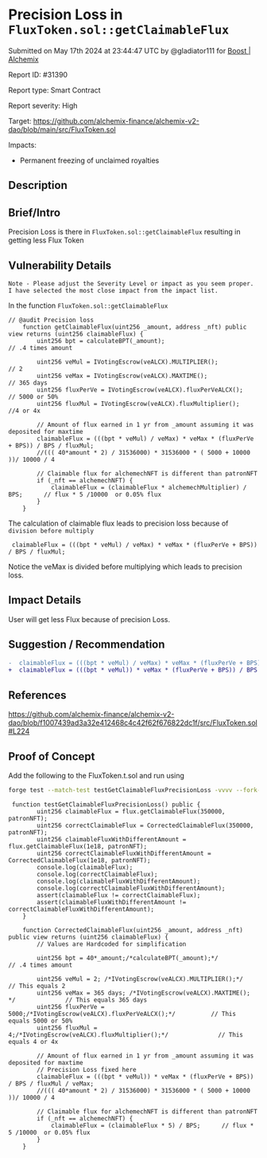 
# Precision Loss in `FluxToken.sol::getClaimableFlux`

Submitted on May 17th 2024 at 23:44:47 UTC by @gladiator111 for [Boost | Alchemix](https://immunefi.com/bounty/alchemix-boost/)

Report ID: #31390

Report type: Smart Contract

Report severity: High

Target: https://github.com/alchemix-finance/alchemix-v2-dao/blob/main/src/FluxToken.sol

Impacts:
- Permanent freezing of unclaimed royalties

## Description
## Brief/Intro
Precision Loss is there in `FluxToken.sol::getClaimableFlux` resulting in getting less Flux Token

## Vulnerability Details
`Note - Please adjust the Severity Level or impact as you seem proper. I have selected the most close impact from the impact list.`  
                                         
In the function `FluxToken.sol::getClaimableFlux`
```solidity
// @audit Precision loss
    function getClaimableFlux(uint256 _amount, address _nft) public view returns (uint256 claimableFlux) {
        uint256 bpt = calculateBPT(_amount);                                  // .4 times amount

        uint256 veMul = IVotingEscrow(veALCX).MULTIPLIER();                   // 2
        uint256 veMax = IVotingEscrow(veALCX).MAXTIME();                      // 365 days
        uint256 fluxPerVe = IVotingEscrow(veALCX).fluxPerVeALCX();            // 5000 or 50%
        uint256 fluxMul = IVotingEscrow(veALCX).fluxMultiplier();             //4 or 4x

        // Amount of flux earned in 1 yr from _amount assuming it was deposited for maxtime
        claimableFlux = (((bpt * veMul) / veMax) * veMax * (fluxPerVe + BPS)) / BPS / fluxMul;  
        //((( 40*amount * 2) / 31536000) * 31536000 * ( 5000 + 10000 ))/ 10000 / 4

        // Claimable flux for alchemechNFT is different than patronNFT
        if (_nft == alchemechNFT) {
            claimableFlux = (claimableFlux * alchemechMultiplier) / BPS;      // flux * 5 /10000  or 0.05% flux
        }
    }
```
The calculation of claimable flux leads to precision loss because of `division before multiply`
```solidity
 claimableFlux = (((bpt * veMul) / veMax) * veMax * (fluxPerVe + BPS)) / BPS / fluxMul;
```
Notice the veMax is divided before multiplying which leads to precision loss.

## Impact Details
User will get less Flux because of precision Loss.

## Suggestion / Recommendation
```diff
-  claimableFlux = (((bpt * veMul) / veMax) * veMax * (fluxPerVe + BPS)) / BPS / fluxMul;
+  claimableFlux = (((bpt * veMul)) * veMax * (fluxPerVe + BPS)) / BPS / fluxMul / veMax;  
```
## References
https://github.com/alchemix-finance/alchemix-v2-dao/blob/f1007439ad3a32e412468c4c42f62f676822dc1f/src/FluxToken.sol#L224



## Proof of Concept
Add the following to the FluxToken.t.sol and run using
```bash
forge test --match-test testGetClaimableFluxPrecisionLoss -vvvv --fork-url $FORK_URL
```
```solidity
 function testGetClaimableFluxPrecisionLoss() public {
        uint256 claimableFlux = flux.getClaimableFlux(350000, patronNFT);
        uint256 correctClaimableFlux = CorrectedClaimableFlux(350000, patronNFT);
        uint256 claimableFluxWithDifferentAmount = flux.getClaimableFlux(1e18, patronNFT);
        uint256 correctClaimableFluxWithDifferentAmount = CorrectedClaimableFlux(1e18, patronNFT);
        console.log(claimableFlux);
        console.log(correctClaimableFlux);
        console.log(claimableFluxWithDifferentAmount);
        console.log(correctClaimableFluxWithDifferentAmount);
        assert(claimableFlux != correctClaimableFlux);
        assert(claimableFluxWithDifferentAmount != correctClaimableFluxWithDifferentAmount);
    }

    function CorrectedClaimableFlux(uint256 _amount, address _nft) public view returns (uint256 claimableFlux) {
        // Values are Hardcoded for simplification

        uint256 bpt = 40*_amount;/*calculateBPT(_amount);*/                                  // .4 times amount

        uint256 veMul = 2; /*IVotingEscrow(veALCX).MULTIPLIER();*/                   // This equals 2
        uint256 veMax = 365 days; /*IVotingEscrow(veALCX).MAXTIME(); */              // This equals 365 days
        uint256 fluxPerVe = 5000;/*IVotingEscrow(veALCX).fluxPerVeALCX();*/          // This equals 5000 or 50%
        uint256 fluxMul = 4;/*IVotingEscrow(veALCX).fluxMultiplier();*/              // This equals 4 or 4x

        // Amount of flux earned in 1 yr from _amount assuming it was deposited for maxtime
        // Precision Loss fixed here
        claimableFlux = (((bpt * veMul)) * veMax * (fluxPerVe + BPS)) / BPS / fluxMul / veMax;  
        //((( 40*amount * 2) / 31536000) * 31536000 * ( 5000 + 10000 ))/ 10000 / 4

        // Claimable flux for alchemechNFT is different than patronNFT
        if (_nft == alchemechNFT) {
            claimableFlux = (claimableFlux * 5) / BPS;      // flux * 5 /10000  or 0.05% flux
        }
    }
```